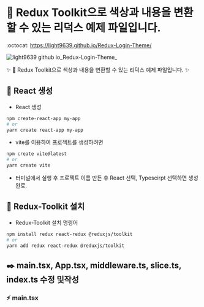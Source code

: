 # 🔐 Redux Toolkit으로 색상과 내용을 변환할 수 있는 리덕스 예제 파일입니다.
:octocat: https://light9639.github.io/Redux-Login-Theme/

![light9639 github io_Redux-Login-Theme_](https://user-images.githubusercontent.com/95972251/230261893-b1734062-9427-47cc-9cf3-febf07b7ca59.png)

:sparkles: 🔐 Redux Toolkit으로 색상과 내용을 변환할 수 있는 리덕스 예제 파일입니다. :sparkles:
## :tada: React 생성
- React 생성
```bash
npm create-react-app my-app
# or
yarn create react-app my-app
```

- vite를 이용하여 프로젝트를 생성하려면
```bash
npm create vite@latest
# or
yarn create vite
```
- 터미널에서 실행 후 프로젝트 이름 만든 후 React 선택, Typescirpt 선택하면 생성 완료.
## 🚤 Redux-Toolkit 설치
- Redux-Toolkit 설치 명령어
```bash
npm install redux react-redux @reduxjs/toolkit
# or
yarn add redux react-redux @reduxjs/toolkit
```

## ✒️ main.tsx, App.tsx, middleware.ts, slice.ts, index.ts 수정 및작성
### :zap: main.tsx
